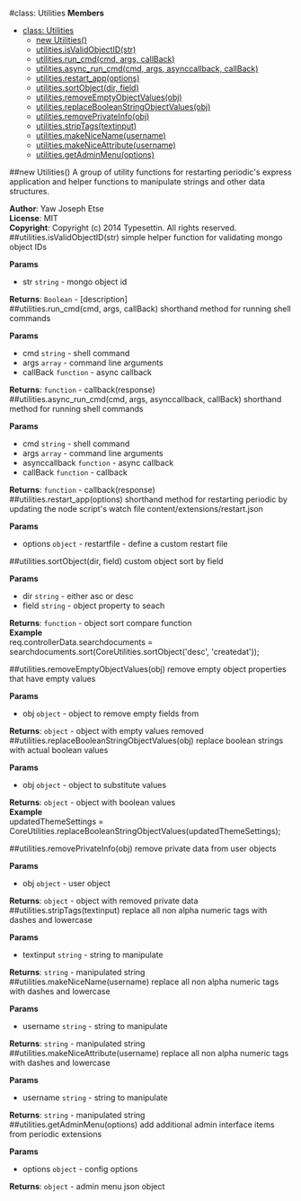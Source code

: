 <a name="Utilities"></a>
#class: Utilities
**Members**

* [class: Utilities](#Utilities)
  * [new Utilities()](#new_Utilities)
  * [utilities.isValidObjectID(str)](#Utilities#isValidObjectID)
  * [utilities.run_cmd(cmd, args, callBack)](#Utilities#run_cmd)
  * [utilities.async_run_cmd(cmd, args, asynccallback, callBack)](#Utilities#async_run_cmd)
  * [utilities.restart_app(options)](#Utilities#restart_app)
  * [utilities.sortObject(dir, field)](#Utilities#sortObject)
  * [utilities.removeEmptyObjectValues(obj)](#Utilities#removeEmptyObjectValues)
  * [utilities.replaceBooleanStringObjectValues(obj)](#Utilities#replaceBooleanStringObjectValues)
  * [utilities.removePrivateInfo(obj)](#Utilities#removePrivateInfo)
  * [utilities.stripTags(textinput)](#Utilities#stripTags)
  * [utilities.makeNiceName(username)](#Utilities#makeNiceName)
  * [utilities.makeNiceAttribute(username)](#Utilities#makeNiceAttribute)
  * [utilities.getAdminMenu(options)](#Utilities#getAdminMenu)

<a name="new_Utilities"></a>
##new Utilities()
A group of utility functions for restarting periodic's express application and helper functions to manipulate strings and other data structures.

**Author**: Yaw Joseph Etse  
**License**: MIT  
**Copyright**: Copyright (c) 2014 Typesettin. All rights reserved.  
<a name="Utilities#isValidObjectID"></a>
##utilities.isValidObjectID(str)
simple helper function for validating mongo object IDs

**Params**

- str `string` - mongo object id  

**Returns**: `Boolean` - [description]  
<a name="Utilities#run_cmd"></a>
##utilities.run_cmd(cmd, args, callBack)
shorthand method for running shell commands

**Params**

- cmd `string` - shell command  
- args `array` - command line arguments  
- callBack `function` - async callback  

**Returns**: `function` - callback(response)  
<a name="Utilities#async_run_cmd"></a>
##utilities.async_run_cmd(cmd, args, asynccallback, callBack)
shorthand method for running shell commands

**Params**

- cmd `string` - shell command  
- args `array` - command line arguments  
- asynccallback `function` - async callback  
- callBack `function` - callback  

**Returns**: `function` - callback(response)  
<a name="Utilities#restart_app"></a>
##utilities.restart_app(options)
shorthand method for restarting periodic by updating the node script's watch file content/extensions/restart.json

**Params**

- options `object` - restartfile - define a custom restart file  

<a name="Utilities#sortObject"></a>
##utilities.sortObject(dir, field)
custom object sort by field

**Params**

- dir `string` - either asc or desc  
- field `string` - object property to seach  

**Returns**: `function` - object sort compare function  
**Example**  
req.controllerData.searchdocuments = searchdocuments.sort(CoreUtilities.sortObject('desc', 'createdat'));

<a name="Utilities#removeEmptyObjectValues"></a>
##utilities.removeEmptyObjectValues(obj)
remove empty object properties that have empty values

**Params**

- obj `object` - object to remove empty fields from  

**Returns**: `object` - object with empty values removed  
<a name="Utilities#replaceBooleanStringObjectValues"></a>
##utilities.replaceBooleanStringObjectValues(obj)
replace boolean strings with actual boolean values

**Params**

- obj `object` - object to substitute values  

**Returns**: `object` - object with boolean values  
**Example**  
updatedThemeSettings = CoreUtilities.replaceBooleanStringObjectValues(updatedThemeSettings);

<a name="Utilities#removePrivateInfo"></a>
##utilities.removePrivateInfo(obj)
remove private data from user objects

**Params**

- obj `object` - user object  

**Returns**: `object` - object with removed private data  
<a name="Utilities#stripTags"></a>
##utilities.stripTags(textinput)
replace all non alpha numeric tags with dashes and lowercase

**Params**

- textinput `string` - string to manipulate  

**Returns**: `string` - manipulated string  
<a name="Utilities#makeNiceName"></a>
##utilities.makeNiceName(username)
replace all non alpha numeric tags with dashes and lowercase

**Params**

- username `string` - string to manipulate  

**Returns**: `string` - manipulated string  
<a name="Utilities#makeNiceAttribute"></a>
##utilities.makeNiceAttribute(username)
replace all non alpha numeric tags with dashes and lowercase

**Params**

- username `string` - string to manipulate  

**Returns**: `string` - manipulated string  
<a name="Utilities#getAdminMenu"></a>
##utilities.getAdminMenu(options)
add additional admin interface items from periodic extensions

**Params**

- options `object` - config options  

**Returns**: `object` - admin menu json object  
